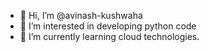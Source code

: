 - 👋 Hi, I’m @avinash-kushwaha
- 👀 I’m interested in developing python code
- 🌱 I’m currently learning cloud technologies.

<!---
avinash-kushwaha/avinash-kushwaha is a ✨ special ✨ repository because its `README.md` (this file) appears on your GitHub profile.
You can click the Preview link to take a look at your changes.
--->
